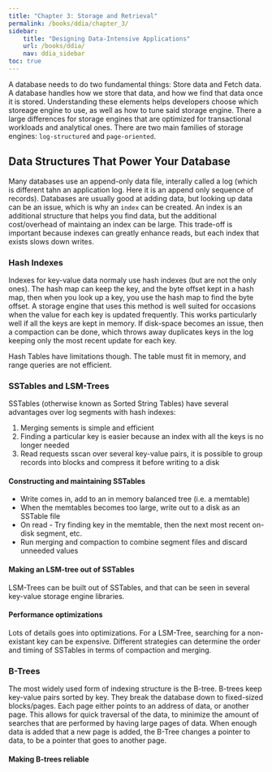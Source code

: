 ```yaml
---
title: "Chapter 3: Storage and Retrieval"
permalink: /books/ddia/chapter_3/
sidebar:
    title: "Designing Data-Intensive Applications"
    url: /books/ddia/
    nav: ddia_sidebar
toc: true
---
```


A database needs to do two fundamental things: Store data and Fetch data. A database handles how we store that data, and how we find that data once it is stored. Understanding these elements helps developers choose which storeage engine to use, as well as how to tune said storage engine. There a large differences for storage engines that are optimized for transactional workloads and analytical ones. There are two main families of storage engines: `log-structured` and `page-oriented`.

## Data Structures That Power Your Database

Many databases use an append-only data file, interally called a log (which is different tahn an application log. Here it is an append only sequence of records). Databases are usually good at adding data, but looking up data can be an issue, which is why an `index` can be created. An index is an additional structure that helps you find data, but the additional cost/overhead of maintaing an index can be large. This trade-off is important because indexes can greatly enhance reads, but each index that exists slows down writes. 

### Hash Indexes

Indexes for key-value data normaly use hash indexes (but are not the only ones). The hash map can keep the key, and the byte offset kept in a hash map, then when you look up a key, you use the hash map to find the byte offset. A storage engine that uses this method is well suited for occasions when the value for each key is updated frequently. This works particularly well if all the keys are kept in memory. If disk-space becomes an issue, then a compaction can be done, which throws away duplicates keys in the log keeping only the most recent update for each key.

Hash Tables have limitations though. The table must fit in memory, and range queries are not efficient. 

### SSTables and LSM-Trees

SSTables (otherwise known as Sorted String Tables) have several advantages over log segments with hash indexes:
1. Merging sements is simple and efficient
2. Finding a particular key is easier because an index with all the keys is no longer needed
3. Read requests sscan over several key-value pairs, it is possible to group records into blocks and compress it before writing to a disk

#### Constructing and maintaining SSTables

* Write comes in, add to an in memory balanced tree (i.e. a memtable)
* When the memtables becomes too large, write out to a disk as an SSTable file
* On read - Try finding key in the memtable, then the next most recent on-disk segment, etc.
* Run merging and compaction to combine segment files and discard unneeded values

#### Making an LSM-tree out of SSTables

LSM-Trees can be built out of SSTables, and that can be seen in several key-value storage engine libraries.

#### Performance optimizations

Lots of details goes into optimizations. For a LSM-Tree, searching for a non-existant key can be expensive. Different strategies can determine the order and timing of SSTables in terms of compaction and merging.

### B-Trees

The most widely used form of indexing structure is the B-tree. B-trees keep key-value pairs sorted by key. They break the database down to fixed-sized blocks/pages. Each page either points to an address of data, or another page. This allows for quick traversal of the data, to minimize the amount of searches that are performed by having large pages of data. When enough data is added that a new page is added, the B-Tree changes a pointer to data, to be a pointer that goes to another page. 

#### Making B-trees reliable

